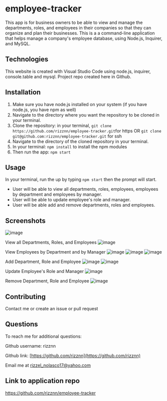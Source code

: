 # employee-tracker
This app is for business owners to be able to view and manage the departments, roles, and employees in their companies so that they can organize and plan their businesses. This is a a command-line application that helps manage a company's employee database, using Node.js, Inquirer, and MySQL.

## Technologies
This website is created with Visual Studio Code using node.js, inquirer, console.table and mysql. Project repo created here in Github.

## Installation
1. Make sure you have node.js installed on your system (if you have node.js, you have npm as well)
2. Navigate to the directory where you want the repository to be cloned in your terminal.
3. Clone the repository: in your terminal, `git clone https://github.com/rizznn/employee-tracker.git`for https OR `git clone git@github.com:rizznn/employee-tracker.git` for ssh
4. Navigate to the directory of the cloned repository in your terminal.
5. In your terminal: `npm install` to install the npm modules
6. Then run the app: `npm start`

## Usage
In your terminal, run the up by typing `npm start` then the prompt will start.
* User will be able to view all departments, roles, employees, employees by department and employees by manager.
* User will be able to update employee's role and manager.
* User will be able add and remove departments, roles and employees.

## Screenshots
![image](https://user-images.githubusercontent.com/80712058/132986990-763b3861-26eb-4ee9-b9a2-10d4ea71a29b.png)


View all Departments, Roles, and Employees
![image](https://user-images.githubusercontent.com/80712058/132987103-fc7fca05-bd62-4418-8f42-054237da3676.png)


View Employees by Department and by Manager
![image](https://user-images.githubusercontent.com/80712058/132987145-6887a4ca-d394-4346-b50f-69627d681c6f.png)
![image](https://user-images.githubusercontent.com/80712058/132987184-294928a1-7fc6-43b2-92ff-e2ee4e65933d.png)
![image](https://user-images.githubusercontent.com/80712058/132987191-4e12fa8f-d105-4879-9313-e4fe7e751fc0.png)


Add Department, Role and Employee
![image](https://user-images.githubusercontent.com/80712058/132987559-037dcac2-dc83-40ab-ba73-75abc98d16c6.png)
![image](https://user-images.githubusercontent.com/80712058/132987599-37dc07da-e420-45ca-923c-38e559604287.png)

Update Employee's Role and Manager
![image](https://user-images.githubusercontent.com/80712058/132987764-58e4ded4-b05b-4be5-ab0f-154b8b5669da.png)

Remove Department, Role and Employee
![image](https://user-images.githubusercontent.com/80712058/132987955-1bd2bd2c-dc1e-45eb-851a-556dc5695579.png)



## Contributing
Contact me or create an issue or pull request

## Questions
  To reach me for additional questions:

  Github username: rizznn 

  Github link: [https://github.com/rizznn](https://github.com/rizznn) 

  Email me at [rizzel_nolasco17@yahoo.com](mailto:rizzel_nolasco17@yahoo.com)

## Link to application repo
https://github.com/rizznn/employee-tracker
